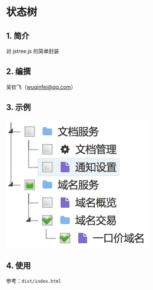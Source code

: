 # 状态树

## 1. 简介

  对 jstree.js 的简单封装

## 2. 编撰

  吴钦飞（wuqinfei@qq.com）
  
## 3. 示例

![示例](./doc/images/1.png)

## 4. 使用

参考：`dist/index.html`


